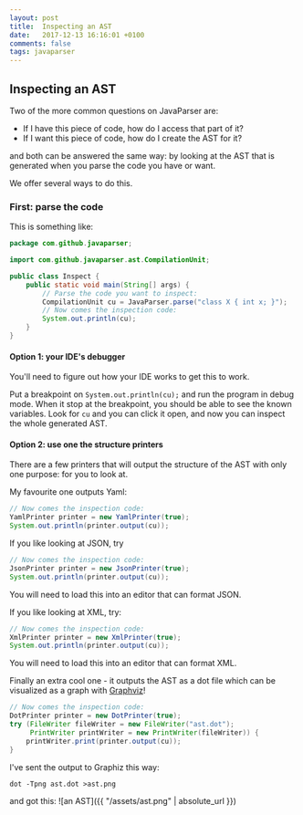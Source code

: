 ```yaml
---
layout: post
title:  Inspecting an AST
date:   2017-12-13 16:16:01 +0100
comments: false
tags: javaparser
---
```

## Inspecting an AST

Two of the more common questions on JavaParser are:
* If I have this piece of code, how do I access that part of it?
* If I want this piece of code, how do I create the AST for it?

and both can be answered the same way:
by looking at the AST that is generated when you parse the code you have or want.

We offer several ways to do this.

### First: parse the code

This is something like:
```java
package com.github.javaparser;

import com.github.javaparser.ast.CompilationUnit;

public class Inspect {
    public static void main(String[] args) {
        // Parse the code you want to inspect:
        CompilationUnit cu = JavaParser.parse("class X { int x; }");
        // Now comes the inspection code:
        System.out.println(cu);
    }
}
```

#### Option 1: your IDE's debugger

You'll need to figure out how your IDE works to get this to work.

Put a breakpoint on `System.out.println(cu);` and run the program in debug mode.
When it stop at the breakpoint,
you should be able to see the known variables.
Look for `cu` and you can click it open,
and now you can inspect the whole generated AST.

#### Option 2: use one the structure printers

There are a few printers that will output the structure of the AST with only one purpose: for you to look at.

My favourite one outputs Yaml:
```java
// Now comes the inspection code:
YamlPrinter printer = new YamlPrinter(true);
System.out.println(printer.output(cu));
```

If you like looking at JSON, try
```java
// Now comes the inspection code:
JsonPrinter printer = new JsonPrinter(true);
System.out.println(printer.output(cu));
```
You will need to load this into an editor that can format JSON.

If you like looking at XML, try:
```java
// Now comes the inspection code:
XmlPrinter printer = new XmlPrinter(true);
System.out.println(printer.output(cu));
```
You will need to load this into an editor that can format XML.

Finally an extra cool one - it outputs the AST as a dot file which can be visualized as a graph with [Graphviz](http://graphviz.org/)!
```java
// Now comes the inspection code:
DotPrinter printer = new DotPrinter(true);
try (FileWriter fileWriter = new FileWriter("ast.dot");
     PrintWriter printWriter = new PrintWriter(fileWriter)) {
    printWriter.print(printer.output(cu));
}
```
I've sent the output to Graphiz this way:
```
dot -Tpng ast.dot >ast.png
```

and got this:
![an AST]({{ "/assets/ast.png" | absolute_url }})